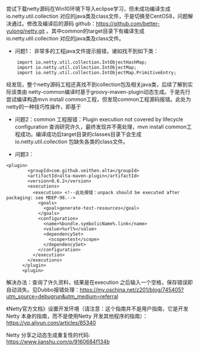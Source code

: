 尝试下载netty源码在Win10环境下导入eclipse学习，但未成功编译生成 io.netty.util.collection 对应的java类及class文件，于是切换至CentOS8，问题解决通过。修改及编译后的源码 github：https://github.com/better-yulong/netty.git 。其中common的target目录下有编译生成 io.netty.util.collection 对应的java类及class文件。

- 问题1：
非常多的工程java文件提示报错，诸如找不到如下类：
```
	import io.netty.util.collection.IntObjectHashMap;
	import io.netty.util.collection.IntObjectMap;
	import io.netty.util.collection.IntObjectMap.PrimitiveEntry;
```
经发现，整个netty源码工程还真找不到collection包及相关java类，后续了解到实际该类由 netty-common编译时基于groovy-maven-plugin动态生成。于是先行尝试编译构造mvn install common工程，但发现common工程源码报错。此处为netty的一种技巧性操作，即基于
- 问题2：common 工程报错：Plugin execution not covered by lifecycle configuration
查询研究许久，最终发现并不需处理，mvn install common工程成功。编译成功后target目录的classes目录下会生成io.netty.util.collection 包缺失各类的class文件。

- 问题3：
```  
<plugin>
        <groupId>com.github.veithen.alta</groupId>
        <artifactId>alta-maven-plugin</artifactId>
        <version>0.6.2</version>
        <executions>
          <execution> <!--此处报错：unpack should be executed after packaging: see MDEP-98.-->
            <goals>
              <goal>generate-test-resources</goal>
            </goals>
            <configuration>
              <name>%bundle.symbolicName%.link</name>
              <value>%url%</value>
              <dependencySet>
                <scope>test</scope>
              </dependencySet>
            </configuration>
          </execution>
        </executions>
      </plugin>
      <plugin>

```
解决办法：查询了许久资料，结果是在execution 之后输入一个空格，保存错误即自动消失。见Dubbo报错处理：https://my.oschina.net/z201/blog/745405?utm_source=debugrun&utm_medium=referral











《Netty官方文档》设置开发环境（请注意：这个指南并不是用户指南，它是开发 Netty 本身的指南，而不是使用Netty 开发其他程序的指南）：https://yq.aliyun.com/articles/85340


Netty 分享之动态生成重复性的代码: https://www.jianshu.com/p/9160684f134b
